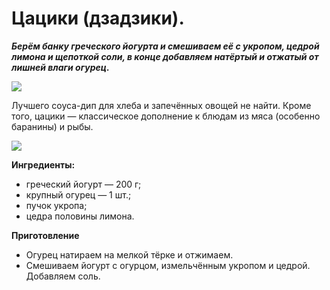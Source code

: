 # Цацики (дзадзики).

_**Берём банку греческого йогурта и смешиваем её с укропом, цедрой лимона и щепоткой соли, в конце добавляем натёртый и отжатый от лишней влаги огурец.**_

![](/images/Kulinar/Sous/dzadziki_1.jpg)

Лучшего соуса-дип для хлеба и запечённых овощей не найти. Кроме того, цацики — классическое дополнение к блюдам из мяса (особенно баранины) и рыбы.

![](/images/Kulinar/Sous/dzadziki_2.jpg)

**Ингредиенты:**

- греческий йогурт — 200 г;
- крупный огурец — 1 шт.;
- пучок укропа;
- цедра половины лимона.

**Приготовление**

- Огурец натираем на мелкой тёрке и отжимаем.
- Смешиваем йогурт с огурцом, измельчённым укропом и цедрой. Добавляем соль.
